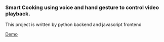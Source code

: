 
### Smart Cooking using voice and hand gesture to control video playback.

This project is written by python backend and javascript frontend

[Demo](https://youtu.be/l39oJf6DfXY)
